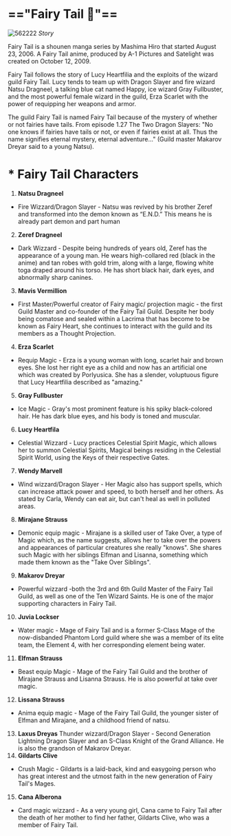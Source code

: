  # ==**"Fairy Tail 🧚"**==

![562222](https://user-images.githubusercontent.com/120329371/206920033-c3c4a33c-d96d-4111-bab2-7d64af66a595.png)
*Story*

Fairy Tail is a shounen manga series by Mashima Hiro that started August 23, 2006. A Fairy Tail anime, produced by A-1 Pictures and Satelight was created on October 12, 2009.

Fairy Tail follows the story of Lucy Heartfilia and the exploits of the wizard guild Fairy Tail. Lucy tends to team up with Dragon Slayer and fire wizard Natsu Dragneel, a talking blue cat named Happy, ice wizard Gray Fullbuster, and the most powerful female wizard in the guild, Erza Scarlet with the power of requipping her weapons and armor.

The guild Fairy Tail is named Fairy Tail because of the mystery of whether or not fairies have tails. From episode 1.27 The Two Dragon Slayers: "No one knows if fairies have tails or not, or even if fairies exist at all. Thus the name signifies eternal mystery, eternal adventure..." (Guild master Makarov Dreyar said to a young Natsu).

# * **Fairy Tail Characters**
1. **Natsu Dragneel**
- Fire Wizzard/Dragon Slayer - Natsu was revived by his brother Zeref and transformed into the demon known as “E.N.D.” This means he is already part demon and part human
2. **Zeref Dragneel**
- Dark Wizzard - Despite being hundreds of years old, Zeref has the appearance of a young man. He wears high-collared red (black in the anime) and tan robes with gold trim, along with a large, flowing white toga draped around his torso. He has short black hair, dark eyes, and abnormally sharp canines. 
3. **Mavis Vermillion**
- First Master/Powerful creator of Fairy magic/ projection magic - the first Guild Master and co-founder of the Fairy Tail Guild. Despite her body being comatose and sealed within a Lacrima that has become to be known as Fairy Heart, she continues to interact with the guild and its members as a Thought Projection.
4. **Erza Scarlet**
- Requip Magic - Erza is a young woman with long, scarlet hair and brown eyes. She lost her right eye as a child and now has an artificial one which was created by Porlyusica. She has a slender, voluptuous figure that Lucy Heartfilia described as "amazing."
5. **Gray Fullbuster**
- Ice Magic - Gray's most prominent feature is his spiky black-colored hair. He has dark blue eyes, and his body is toned and muscular.
6. **Lucy Heartfila**
- Celestial Wizzard - Lucy practices Celestial Spirit Magic, which allows her to summon Celestial Spirits, Magical beings residing in the Celestial Spirit World, using the Keys of their respective Gates.
7. **Wendy Marvell**
- Wind wizzard/Dragon Slayer -  Her Magic also has support spells, which can increase attack power and speed, to both herself and her others. As stated by Carla, Wendy can eat air, but can't heal as well in polluted areas.
8. **Mirajane Strauss**
- Demonic equip magic - Mirajane is a skilled user of Take Over, a type of Magic which, as the name suggests, allows her to take over the powers and appearances of particular creatures she really "knows". She shares such Magic with her siblings Elfman and Lisanna, something which made them known as the "Take Over Siblings". 
9. **Makarov Dreyar**
- Powerful wizzard -both the 3rd and 6th Guild Master of the Fairy Tail Guild, as well as one of the Ten Wizard Saints. He is one of the major supporting characters in Fairy Tail.
10. **Juvia Lockser**
- Water magic -  Mage of Fairy Tail and is a former S-Class Mage of the now-disbanded Phantom Lord guild where she was a member of its elite team, the Element 4, with her corresponding element being water.
11. **Elfman Strauss**
- Beast equip Magic -  Mage of the Fairy Tail Guild and the brother of Mirajane Strauss and Lisanna Strauss. He is also powerful at take over magic.
12. **Lissana Strauss**
- Anima equip magic -  Mage of the Fairy Tail Guild, the younger sister of Elfman and Mirajane, and a childhood friend of natsu.
13. **Laxus Dreyas**
Thunder wizzard/Dragon Slayer - Second Generation Lightning Dragon Slayer and an S-Class Knight of the Grand Alliance. He is also the grandson of Makarov Dreyar.
14. **Gildarts Clive**
- Crush Magic - Gildarts is a laid-back, kind and easygoing person who has great interest and the utmost faith in the new generation of Fairy Tail's Mages.
15. **Cana Alberona**
- Card magic wizzard - As a very young girl, Cana came to Fairy Tail after the death of her mother to find her father, Gildarts Clive, who was a member of Fairy Tail.



